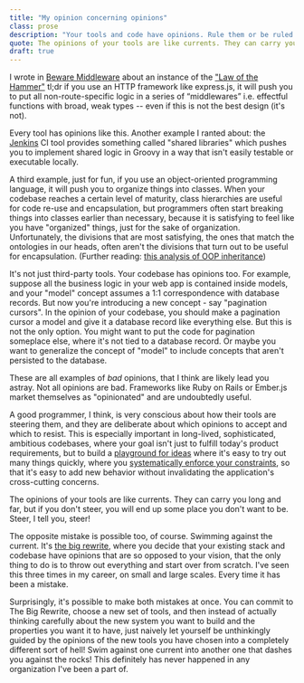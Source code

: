 ```yaml
---
title: "My opinion concerning opinions"
class: prose
description: "Your tools and code have opinions. Rule them or be ruled!"
quote: The opinions of your tools are like currents. They can carry you long and far, but if you don't steer, you will end up some place you don't want to be. Steer, I tell you, steer!
draft: true
---
```


I wrote in [Beware Middleware](/posts/2019-11-01-beware-middleware.html) about an instance of the ["Law of the Hammer"](https://en.wikipedia.org/wiki/Law_of_the_instrument) tl;dr if you use an HTTP framework like express.js, it will push you to put all non-route-specific logic in a series of “middlewares” i.e. effectful functions with broad, weak types -- even if this is not the best design (it's not).

Every tool has opinions like this. Another example I ranted about: the [Jenkins](/posts/2019-06-21-life-is-too-short-for-jenkins.html) CI tool provides something called "shared libraries" which pushes you to implement shared logic in Groovy in a way that isn't easily testable or executable locally.

A third example, just for fun, if you use an object-oriented programming language, it will push you to organize things into classes. When your codebase reaches a certain level of maturity, class hierarchies are useful for code re-use and encapsulation, but programmers often start breaking things into classes earlier than necessary, because it is satisfying to feel like you have "organized" things, just for the sake of organization. Unfortunately, the divisions that are most satisfying, the ones that match the ontologies in our heads, often aren't the divisions that turn out to be useful for encapsulation. (Further reading: [this analysis of OOP inheritance](https://www.sicpers.info/2018/03/why-inheritance-never-made-any-sense/))

It's not just third-party tools. Your codebase has opinions too. For example, suppose all the business logic in your web app is contained inside models, and your "model" concept assumes a 1:1 correspondence with database records. But now you're introducing a new concept - say "pagination cursors". In the opinion of your codebase, you should make a pagination cursor a model and give it a database record like everything else. But this is not the only option. You might want to put the code for pagination someplace else, where it's not tied to a database record. Or maybe you want to generalize the concept of "model" to include concepts that aren't persisted to the database.

These are all examples of *bad* opinions, that I think are likely lead you astray. Not all opinions are bad. Frameworks like Ruby on Rails or Ember.js market themselves as "opinionated" and are undoubtedly useful.

A good programmer, I think, is very conscious about how their tools are steering them, and they are deliberate about which opinions to accept and which to resist. This is especially important in long-lived, sophisticated, ambitious codebases, where your goal isn't just to fulfill today's product requirements, but to build a [playground for ideas](2019-05-23-fire.html) where it's easy to try out many things quickly, where you [systematically enforce your constraints](2021-04-24-behavior-constraining-features.html), so that it's easy to add new behavior without invalidating the application's cross-cutting concerns.

The opinions of your tools are like currents. They can carry you long and far, but if you don't steer, you will end up some place you don't want to be. Steer, I tell you, steer!

The opposite mistake is possible too, of course. Swimming against the current. It's [the big rewrite](https://www.joelonsoftware.com/2000/04/06/things-you-should-never-do-part-i/), where you decide that your existing stack and codebase have opinions that are so opposed to your vision, that the only thing to do is to throw out everything and start over from scratch. I've seen this three times in my career, on small and large scales. Every time it has been a mistake.

Surprisingly, it's possible to make both mistakes at once. You can commit to The Big Rewrite, choose a new set of tools, and then instead of actually thinking carefully about the new system you want to build and the properties you want it to have, just naively let yourself be unthinkingly guided by the opinions of the new tools you have chosen into a completely different sort of hell! Swim against one current into another one that dashes you against the rocks! This definitely has never happened in any organization I've been a part of.
